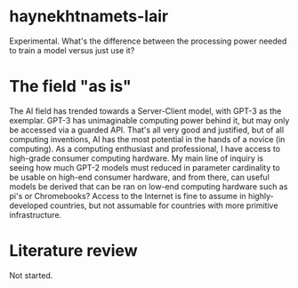 # haynekhtnamets-lair
Experimental. What's the difference between the processing power needed to train a model versus just use it?


# The field "as is"

The AI field has trended towards a Server-Client model, with GPT-3 as the exemplar. GPT-3 has unimaginable 
computing power behind it, but may only be accessed via a guarded API. That's all very good and justified, 
but of all computing inventions, AI has the most potential in the hands of a novice (in computing). As a
computing enthusiast and professional, I have access to high-grade consumer computing hardware. My main line
of inquiry is seeing how much GPT-2 models must reduced in parameter cardinality to be usable on high-end 
consumer hardware, and from there, can useful models be derived that can be ran on low-end computing 
hardware such as pi's or Chromebooks? Access to the Internet is fine to assume in highly-developed
countries, but not assumable for countries with more primitive infrastructure.


# Literature review

Not started.
